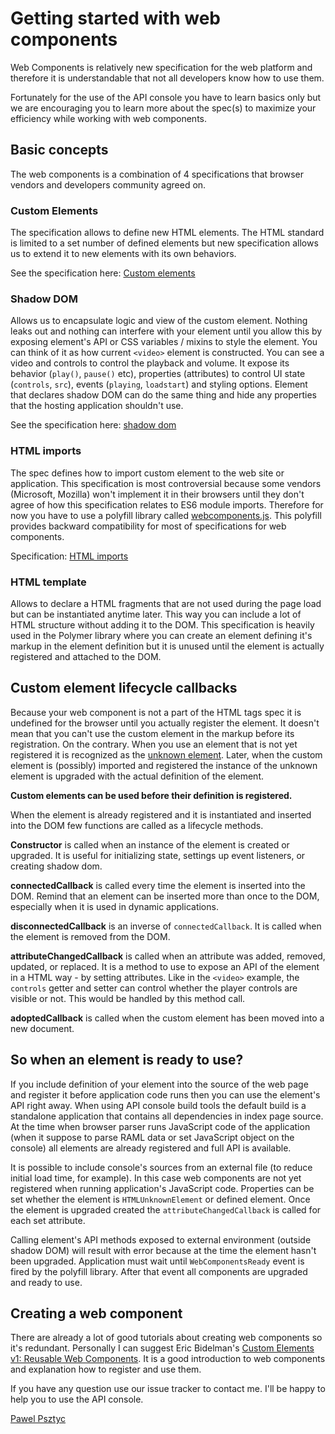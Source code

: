 # Getting started with web components

Web Components is relatively new specification for the web platform and therefore it is understandable that not all developers know how to use them.

Fortunately for the use of the API console you have to learn basics only but we are encouraging you to learn more about the spec(s) to maximize your efficiency while working with web components.

## Basic concepts

The web components is a combination of 4 specifications that browser vendors and developers community agreed on.

### Custom Elements

The specification allows to define new HTML elements. The HTML standard is limited to a set number of defined elements but new specification allows us to extend it to new elements with its own behaviors.

See the specification here: [Custom elements](https://w3c.github.io/webcomponents/spec/custom/)

### Shadow DOM

Allows us to encapsulate logic and view of the custom element. Nothing leaks out and nothing can interfere with your element until you allow this by exposing element's API or CSS variables / mixins to style the element. You can think of it as how current `<video>` element is constructed. You can see a video and controls to control the
playback and volume. It expose its behavior (`play()`, `pause()` etc), properties (attributes) to control UI state (`controls`, `src`), events (`playing`, `loadstart`) and styling options. Element that declares shadow DOM can do the same thing and
hide any properties that the hosting application shouldn't use.

See the specification here: [shadow dom](https://w3c.github.io/webcomponents/spec/shadow/)

### HTML imports

The spec defines how to import custom element to the web site or application. This specification is most controversial because some vendors (Microsoft, Mozilla) won't implement it in their browsers until they don't agree of how this specification relates to ES6 module imports. Therefore for now you have to use a polyfill library called
[webcomponents.js](https://github.com/webcomponents/webcomponentsjs). This polyfill provides backward compatibility for most of specifications for web components.

Specification: [HTML imports](https://w3c.github.io/webcomponents/spec/imports/)

### HTML template

Allows to declare a HTML fragments that are not used during the page load but can be instantiated anytime later. This way you can include a lot of HTML structure without adding it to the DOM. This specification is heavily used in the Polymer library where you can create an element defining it's markup in the element definition but it is unused until the element is actually registered and attached to the DOM.

## Custom element lifecycle callbacks

Because your web component is not a part of the HTML tags spec it is undefined for the browser until you actually register the element. It doesn't mean that you can't use the custom element in the markup before its registration. On the contrary. When you use an element that is not yet registered it is recognized as the [unknown element](https://developer.mozilla.org/en-US/docs/Web/API/HTMLUnknownElement). Later, when the custom element is (possibly) imported and registered the instance of the unknown element is upgraded with the actual definition of the element.

**Custom elements can be used before their definition is registered.**

When the element is already registered and it is instantiated and inserted into the DOM few functions are called as a lifecycle methods.

**Constructor** is called when an instance of the element is created or upgraded. It is useful for initializing state, settings up event listeners, or creating shadow dom.

**connectedCallback** is called every time the element is inserted into the DOM. Remind that an element can be inserted more than once to the DOM, especially when it is used in dynamic applications.

**disconnectedCallback** is an inverse of `connectedCallback`. It is called when the element is removed from the DOM.

**attributeChangedCallback** is called when an attribute was added, removed, updated, or replaced. It is a method to use to expose an API of the element in a HTML way - by setting attributes. Like in the `<video>` example, the `controls` getter and setter can control whether the player controls are visible or not. This would be handled by this method call.

**adoptedCallback** is called when the custom element has been moved into a new document.

## So when an element is ready to use?

If you include definition of your element into the source of the web page and register it before application code runs then you can use the element's API right away. When using API console build tools the default build is a standalone application that contains all dependencies in index page source. At the time when browser parser runs JavaScript code of the application (when it suppose to parse RAML data or set JavaScript object on the console) all elements are already registered and full API is available.

It is possible to include console's sources from an external file (to reduce initial load time, for example). In this
case web components are not yet registered when running application's JavaScript code.
Properties can be set whether the element is `HTMLUnknownElement` or defined element. Once the element is upgraded created the `attributeChangedCallback` is called for each set attribute.

Calling element's API methods exposed to external environment (outside shadow DOM) will result with error because at the time the element hasn't been upgraded. Application must wait until `WebComponentsReady` event is fired by the polyfill library. After that event all components are upgraded and ready to use.

## Creating a web component

There are already a lot of good tutorials about creating web components so it's redundant. Personally I can suggest Eric Bidelman's [Custom Elements v1: Reusable Web Components](https://developers.google.com/web/fundamentals/architecture/building-components/customelements). It is a good introduction to web components and explanation how to register and use them.

If you have any question use our issue tracker to contact me. I'll be happy to help you to use the API console.

[Pawel Psztyc](https://github.com/jarrodek)
